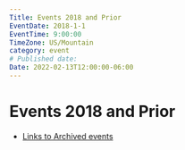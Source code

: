 ```yaml
---
Title: Events 2018 and Prior
EventDate: 2018-1-1
EventTime: 9:00:00
TimeZone: US/Mountain
category: event
# Published date:
Date: 2022-02-13T12:00:00-06:00
---
```


# Events 2018 and Prior

* [Links to Archived events](pre2018.md)